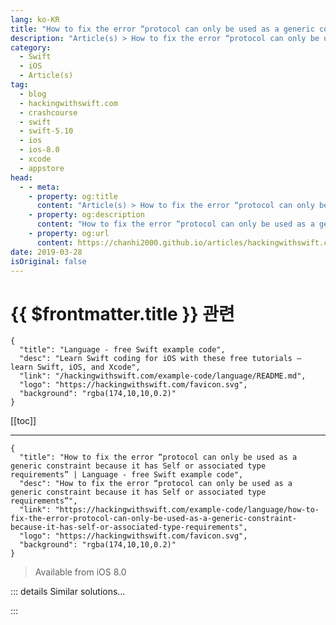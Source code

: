 ```yaml
---
lang: ko-KR
title: "How to fix the error “protocol can only be used as a generic constraint because it has Self or associated type requirements”"
description: "Article(s) > How to fix the error “protocol can only be used as a generic constraint because it has Self or associated type requirements”"
category:
  - Swift
  - iOS
  - Article(s)
tag: 
  - blog
  - hackingwithswift.com
  - crashcourse
  - swift
  - swift-5.10
  - ios
  - ios-8.0
  - xcode
  - appstore
head:
  - - meta:
    - property: og:title
      content: "Article(s) > How to fix the error “protocol can only be used as a generic constraint because it has Self or associated type requirements”"
    - property: og:description
      content: "How to fix the error “protocol can only be used as a generic constraint because it has Self or associated type requirements”"
    - property: og:url
      content: https://chanhi2000.github.io/articles/hackingwithswift.com/example-code/language/how-to-fix-the-error-protocol-can-only-be-used-as-a-generic-constraint-because-it-has-self-or-associated-type-requirements.html
date: 2019-03-28
isOriginal: false
---
```


# {{ $frontmatter.title }} 관련

```component VPCard
{
  "title": "Language - free Swift example code",
  "desc": "Learn Swift coding for iOS with these free tutorials – learn Swift, iOS, and Xcode",
  "link": "/hackingwithswift.com/example-code/language/README.md",
  "logo": "https://hackingwithswift.com/favicon.svg",
  "background": "rgba(174,10,10,0.2)"
}
```

[[toc]]

---

```component VPCard
{
  "title": "How to fix the error “protocol can only be used as a generic constraint because it has Self or associated type requirements” | Language - free Swift example code",
  "desc": "How to fix the error “protocol can only be used as a generic constraint because it has Self or associated type requirements”",
  "link": "https://hackingwithswift.com/example-code/language/how-to-fix-the-error-protocol-can-only-be-used-as-a-generic-constraint-because-it-has-self-or-associated-type-requirements",
  "logo": "https://hackingwithswift.com/favicon.svg",
  "background": "rgba(174,10,10,0.2)"
}
```

> Available from iOS 8.0

<!-- TODO: 작성 -->

<!-- 
Protocols with associated types are a powerful, if somewhat treacherous, feature of Swift. Sometimes it’s fair to say that the only winning move is not to play – i.e., to avoid them entirely – but if that isn’t the case you are sometimes likely to find yourself facing a difficult error: “protocol can only be used as a generic constraint because it has Self or associated type requirements.”

As an example, here’s a protocol with an associated type:

```swift
protocol Identifiable {
    associatedtype ID
    var id: ID { get set }
}
```

So, whatever type wants to conform to `Identifiable` must state which type they use to identify themselves. We could create two instances of such types like this:

```swift
struct Person: Identifiable {
    var id: String
}

struct Website: Identifiable {
    var id: URL
}
```

That is, people identify themselves using a `String`, and websites use a `URL`. So far, so easy. However, if you want to write a function using `Identifiable` as parameters you’ll hit a problem. For example, you might try to write a function that compares two instances of `Identifiable` like this:

```swift
func compareThing1(_ thing1: Identifiable, against thing2: Identifiable) -> Bool {
    return true
}
```

That will issue the error “protocol 'Identifiable' can only be used as a generic constraint because it has Self or associated type requirements.”

The reason for the error is simple enough: although `thing1` and `thing2` being passed into the function both conform to `Identifiable` that doesn’t make them usable in the same way – the `id` of a person and the `id` of a website are completely different types, so there’s no meaningful way you can use them together.

As the error says, this protocol can be used only as a generic constraint. That’s actually pointing us to the solution here: if we use `Identifiable` as a generic constraint then we can tell Swift not only that `thing1` and `thing2` conform to the protocol but also that they are actually the same type.

```swift
func compareThing1<T: Identifiable>(_ thing1: T, against thing2: T) -> Bool {
    return true
}
```

That code fixes the problem, because Swift has enough information to know how you plan to use `thing1` and `thing2`.

-->

::: details Similar solutions…

<!--
/quick-start/swiftui/how-to-fix-protocol-view-can-only-be-used-as-a-generic-constraint-because-it-has-self-or-associated-type-requirements">How to fix “Protocol 'View' can only be used as a generic constraint because it has Self or associated type requirements” 
/example-code/xcode/how-to-fix-the-error-view-controller-is-unreachable-because-it-has-no-entry-points-and-no-identifier-for-runtime-access">How to fix the error “View controller is unreachable because it has no entry points and no identifier for runtime access” 
/example-code/language/what-is-a-protocol-associated-type">What is a protocol associated type? 
/example-code/language/self-vs-self-whats-the-difference">Self vs self - what's the difference? 
/example-code/language/how-to-constrain-a-protocol-associated-type">How to constrain a protocol associated type</a>
-->

:::

